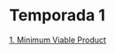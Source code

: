 # Temporada 1

[1. Minimum Viable Product](https://github.com/AldoLunaBueno/Series-and-movies-IT/tree/main/Silicon-Valley/Season-1/ep-1)